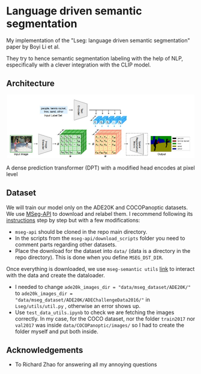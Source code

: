# Language driven semantic segmentation

My implementation of the "Lseg: language driven semantic segmentation" paper by Boyi Li et al.

They try to hence semantic segmentation labeling with the help of NLP, especifically with a clever integration with the CLIP model.  

## Architecture

<p align="center">
<img src="readme_images/lseg_architecture.jpg" width="500"/>
</p>

A dense prediction transformer (DPT) with a modified head encodes at pixel level 



## Dataset 
We will train our model only on the ADE20K and COCOPanoptic datasets. We use [MSeg-API](https://github.com/mseg-dataset/mseg-api/tree/master) to download and relabel them. I recommend following its [instructions](https://github.com/mseg-dataset/mseg-api/blob/master/download_scripts/README.md) step by step but with a few modifications:

- `mseg-api` should be cloned in the repo main directory.   
- In the scripts from the `mseg-api/download_scripts` folder you need to comment parts regarding other datasets.
- Place the download for the dataset into `data/` (data is a directory in the repo directory). This is done when you define `MSEG_DST_DIR`. 

Once everything is downloaded, we use `mseg-semantic utils` [link](https://github.com/mseg-dataset/mseg-semantic/blob/master/mseg_semantic/utils/dataset.py) to interact with the data and create the dataloader. 

- I needed to change `ade20k_images_dir = "data/mseg_dataset/ADE20K/"` to `ade20k_images_dir = "data/mseg_dataset/ADE20K/ADEChallengeData2016/"` in `Lseg/utils/util.py` , otherwise an error shows up. 
- Use `test_data_utils.ipynb` to check we are fetching the images correctly. In my case, for the COCO dataset, nor the folder `train2017` nor `val2017` was inside `data/COCOPanoptic/images/` so I had to create the folder myself and put both inside.
<!-- 
### Training the dense prediction transformer (DPT)

### Training Lseg -->

## Acknowledgements
- To Richard Zhao for answering all my annoying questions